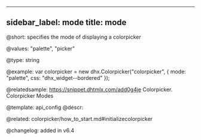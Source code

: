 
---
sidebar_label: mode
title: mode
---          

@short: specifies the mode of displaying a colorpicker



@values: "palette", "picker"

@type: string

@example: 
var colorpicker = new dhx.Colorpicker("colorpicker", {
	mode: "palette",
	css: "dhx_widget--bordered"
});

@relatedsample: https://snippet.dhtmlx.com/add0g4je	Colorpicker. Colorpicker Modes

@template:	api_config
@descr: 

@related: colorpicker/how_to_start.md#initializecolorpicker

@changelog: added in v6.4
